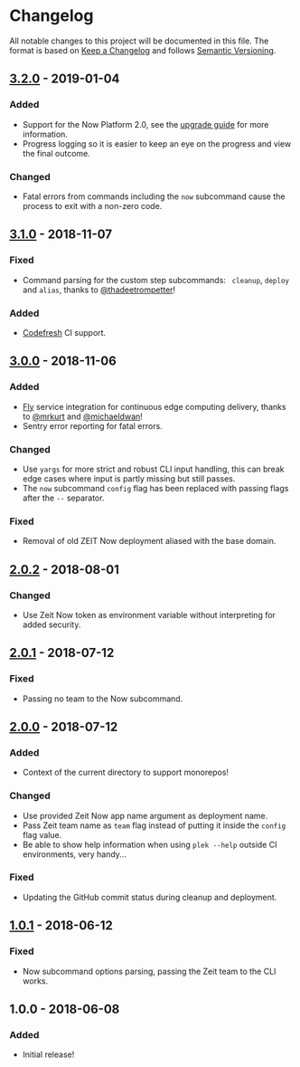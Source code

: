 # Changelog
All notable changes to this project will be documented in this file.
The format is based on [Keep a Changelog](http://keepachangelog.com/en/1.0.0/) and follows [Semantic Versioning](http://semver.org/spec/v2.0.0.html).

## [3.2.0] - 2019-01-04
### Added
- Support for the Now Platform 2.0, see the [upgrade guide](https://zeit.co/docs/v2/platform/upgrade-to-2-0) for more information.
- Progress logging so it is easier to keep an eye on the progress and view the final outcome.

### Changed
- Fatal errors from commands including the `now` subcommand cause the process to exit with a non-zero code.

## [3.1.0] - 2018-11-07
### Fixed
- Command parsing for the custom step subcommands: ` cleanup`, `deploy` and `alias`, thanks to [@thadeetrompetter](https://github.com/thadeetrompetter)!

### Added
- [Codefresh](https://codefresh.io/) CI support.

## [3.0.0] - 2018-11-06
### Added
- [Fly](https://fly.io/) service integration for continuous edge computing delivery, thanks to [@mrkurt](https://github.com/mrkurt) and [@michaeldwan](https://github.com/michaeldwan)!
- Sentry error reporting for fatal errors.

### Changed
- Use `yargs` for more strict and robust CLI input handling, this can break edge cases where input is partly missing but still passes.
- The `now` subcommand `config` flag has been replaced with passing flags after the `--` separator.

### Fixed
- Removal of old ZEIT Now deployment aliased with the base domain.

## [2.0.2] - 2018-08-01
### Changed
- Use Zeit Now token as environment variable without interpreting for added security.

## [2.0.1] - 2018-07-12
### Fixed
- Passing no team to the Now subcommand.

## [2.0.0] - 2018-07-12
### Added
- Context of the current directory to support monorepos!

### Changed
- Use provided Zeit Now app name argument as deployment name.
- Pass Zeit team name as `team` flag instead of putting it inside the `config` flag value.
- Be able to show help information when using `plek --help` outside CI environments, very handy...

### Fixed
- Updating the GitHub commit status during cleanup and deployment.

## [1.0.1] - 2018-06-12
### Fixed
- Now subcommand options parsing, passing the Zeit team to the CLI works.

## 1.0.0 - 2018-06-08
### Added
- Initial release!

[3.2.0]: https://github.com/voorhoede/plek/compare/v3.1.0...v3.2.0
[3.1.0]: https://github.com/voorhoede/plek/compare/v3.0.0...v3.1.0
[3.0.0]: https://github.com/voorhoede/plek/compare/v2.0.2...v3.0.0
[2.0.2]: https://github.com/voorhoede/plek/compare/v2.0.1...v2.0.2
[2.0.1]: https://github.com/voorhoede/plek/compare/v2.0.0...v2.0.1
[2.0.0]: https://github.com/voorhoede/plek/compare/v1.0.1...v2.0.0
[1.0.1]: https://github.com/voorhoede/plek/compare/v1.0.0...v1.0.1
